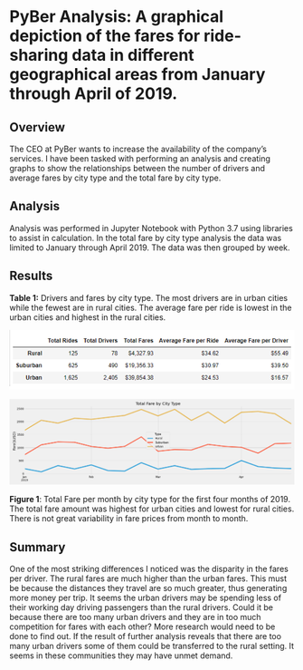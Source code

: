 # PyBer Analysis: A graphical depiction of the fares for ride-sharing data in different geographical areas from January through April of 2019.

## Overview
The CEO at PyBer wants to increase the availability of the company’s services.  I have been tasked with performing an analysis and creating graphs to show the relationships between the number of drivers and average fares by city type and the total fare by city type.

## Analysis
Analysis was performed in Jupyter Notebook with Python 3.7 using libraries to assist in calculation. In the total fare by city type analysis the data was limited to January through April 2019. The data was then grouped by week. 

## Results
**Table 1:** Drivers and fares by city type.  The most drivers are in urban cities while the fewest are in rural cities.  The average fare per ride is lowest in the urban cities and highest in the rural cities.  

![drivers-fares](Analysis/drivers_and_fares.png)

![Ride-share](Analysis/PyBer_fare_summary.png)

**Figure 1**:   Total Fare per month by city type for the first four months of 2019. The total fare amount was highest for urban cities and lowest for rural cities. There is not great variability in fare prices from month to month.

## Summary
One of the most striking differences I noticed was the disparity in the fares per driver. The rural fares are much higher than the urban fares. This must be because the distances they travel are so much greater, thus generating more money per trip. It seems the urban drivers may be spending less of their working day driving passengers than the rural drivers. Could it be because there are too many urban drivers and they are in too much competition for fares with each other? More research would need to be done to find out. If the result of further analysis reveals that there are too many urban drivers some of them could be transferred to the rural setting. It seems in these communities they may have unmet demand.


